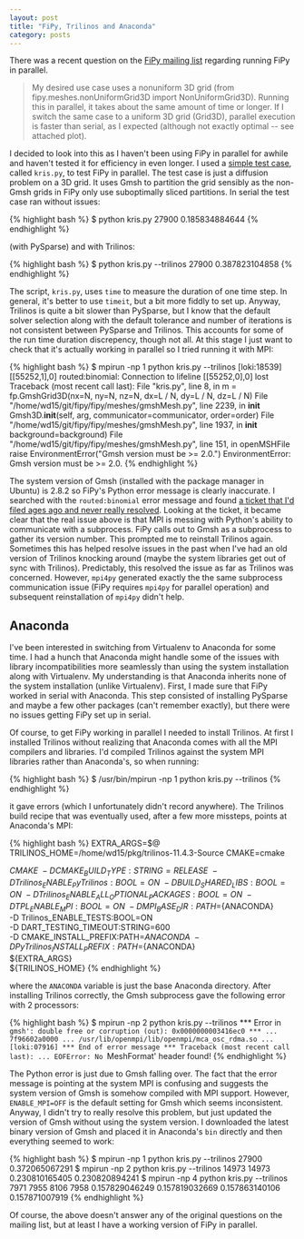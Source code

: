 ```yaml
---
layout: post
title: "FiPy, Trilinos and Anaconda"
category: posts
---
```


There was a recent question on the
[FiPy mailing list](http://article.gmane.org/gmane.comp.python.fipy/3372)
regarding running FiPy in parallel.

> My desired use case uses a nonuniform 3D grid (from
fipy.meshes.nonUniformGrid3D import NonUniformGrid3D).  Running this
in parallel, it takes about the same amount of time or longer.  If I
switch the same case to a uniform 3D grid (Grid3D), parallel execution
is faster than serial, as I expected (although not exactly optimal --
see attached plot).

I decided to look into this as I haven't been using FiPy in parallel
for awhile and haven't tested it for efficiency in even longer. I used
a [simple test case](https://gist.github.com/8717979.git), called
`kris.py`, to test FiPy in parallel. The test case is just a diffusion
problem on a 3D grid. It uses Gmsh to partition the grid sensibly as
the non-Gmsh grids in FiPy only use suboptimally sliced partitions. In
serial the test case ran without issues:

{% highlight bash %}
$ python kris.py
27900
0.185834884644
{% endhighlight %}

(with PySparse) and with Trilinos:

{% highlight bash %}
$ python kris.py --trilinos
27900
0.387823104858
{% endhighlight %}

The script, `kris.py`, uses `time` to measure the duration of one time
step. In general, it's better to use `timeit`, but a bit more fiddly
to set up. Anyway, Trilinos is quite a bit slower than PySparse, but I
know that the default solver selection along with the default
tolerance and number of iterations is not consistent between PySparse
and Trilinos. This accounts for some of the run time duration
discrepency, though not all.  At this stage I just want to check that
it's actually working in parallel so I tried running it with MPI:

{% highlight bash %}
$ mpirun -np 1 python kris.py --trilinos
[loki:18539] [[55252,1],0] routed:binomial: Connection to lifeline [[55252,0],0] lost
Traceback (most recent call last):
  File "kris.py", line 8, in <module>
    m = fp.GmshGrid3D(nx=N, ny=N, nz=N, dx=L / N, dy=L / N, dz=L / N)
  File "/home/wd15/git/fipy/fipy/meshes/gmshMesh.py", line 2239, in __init__
    Gmsh3D.__init__(self, arg, communicator=communicator, order=order)
  File "/home/wd15/git/fipy/fipy/meshes/gmshMesh.py", line 1937, in __init__
    background=background)
  File "/home/wd15/git/fipy/fipy/meshes/gmshMesh.py", line 151, in openMSHFile
    raise EnvironmentError("Gmsh version must be >= 2.0.")
EnvironmentError: Gmsh version must be >= 2.0.
{% endhighlight %}

The system version of Gmsh (installed with the package manager in
Ubuntu) is 2.8.2 so FiPy's Python error message is clearly
inaccurate. I searched with the `routed:binomial` error message and
found
[a ticket that I'd filed ages ago and never really resolved](http://matforge.org/fipy/ticket/396#comment:7).
Looking at the ticket, it became clear that the real issue above is
that MPI is messing with Python's ability to communicate with a
subprocess. FiPy calls out to Gmsh as a subprocess to gather its
version number. This prompted me to reinstall Trilinos
again. Sometimes this has helped resolve issues in the past when I've
had an old version of Trilinos knocking around (maybe the system
libraries get out of sync with Trilinos).  Predictably, this resolved
the issue as far as Trilinos was concerned. However, `mpi4py`
generated exactly the the same subprocess communication issue (FiPy
requires `mpi4py` for parallel operation) and subsequent
reinstallation of `mpi4py` didn't help.

## Anaconda

I've been interested in switching from Virtualenv to Anaconda for some
time. I had a hunch that Anaconda might handle some of the issues with
library incompatibilities more seamlessly than using the system
installation along with Virtualenv. My understanding is that Anaconda
inherits none of the system installation (unlike Virtualenv).  First,
I made sure that FiPy worked in serial with Anaconda. This step
consisted of installing PySparse and maybe a few other packages (can't
remember exactly), but there were no issues getting FiPy set up in
serial.

Of course, to get FiPy working in parallel I needed to install
Trilinos. At first I installed Trilinos without realizing that
Anaconda comes with all the MPI compilers and libraries. I'd compiled
Trilinos against the system MPI libraries rather than Anaconda's, so
when running:

{% highlight bash %}
$ /usr/bin/mpirun -np 1 python kris.py --trilinos
{% endhighlight %}

it gave errors (which I unfortunately didn't record anywhere). The
Trilinos build recipe that was eventually used, after a few more
missteps, points at Anaconda's MPI:

{% highlight bash %}
EXTRA_ARGS=$@
TRILINOS_HOME=/home/wd15/pkg/trilinos-11.4.3-Source
CMAKE=cmake

${CMAKE} \
  -D CMAKE_BUILD_TYPE:STRING=RELEASE \
  -D Trilinos_ENABLE_PyTrilinos:BOOL=ON \
  -D BUILD_SHARED_LIBS:BOOL=ON \
  -D Trilinos_ENABLE_ALL_OPTIONAL_PACKAGES:BOOL=ON \
  -D TPL_ENABLE_MPI:BOOL=ON \
  -D MPI_BASE_DIR:PATH=${ANACONDA} \
  -D Trilinos_ENABLE_TESTS:BOOL=ON \
  -D DART_TESTING_TIMEOUT:STRING=600 \
  -D CMAKE_INSTALL_PREFIX:PATH=${ANACONDA} \
  -D PyTrilinos_INSTALL_PREFIX:PATH=${ANACONDA} \
  ${EXTRA_ARGS} \
  ${TRILINOS_HOME}
{% endhighlight %}

where the `ANACONDA` variable is just the base Anaconda
directory. After installing Trilinos correctly, the Gmsh subprocess
gave the following error with 2 processors:

{% highlight bash %}
$ mpirun -np 2 python kris.py --trilinos
*** Error in `gmsh': double free or corruption (out): 0x0000000003416ec0 ***
...
7f96602a0000 ... /usr/lib/openmpi/lib/openmpi/mca_osc_rdma.so
...
[loki:07916] *** End of error message ***
Traceback (most recent call last):
...
EOFError: No `MeshFormat' header found!
{% endhighlight %}

The Python error is just due to Gmsh falling over. The fact that the
error message is pointing at the system MPI is confusing and suggests
the system version of Gmsh is somehow compiled with MPI
support. However, `ENABLE_MPI=OFF` is the default setting for Gmsh
which seems inconsistent. Anyway, I didn't try to really resolve this
problem, but just updated the version of Gmsh without using the system
version. I downloaded the latest binary version of Gmsh and placed it
in Anaconda's `bin` directly and then everything seemed to work:

{% highlight bash %}
$ mpirun -np 1 python kris.py --trilinos
27900
0.372065067291
$ mpirun -np 2 python kris.py --trilinos
14973
14973
0.230810165405
0.230820894241
$ mpirun -np 4 python kris.py --trilinos
7971
7955
8106
7958
0.157829046249
0.157819032669
0.157863140106
0.157871007919
{% endhighlight %}

Of course, the above doesn't answer any of the original questions on
the mailing list, but at least I have a working version of FiPy in
parallel.


